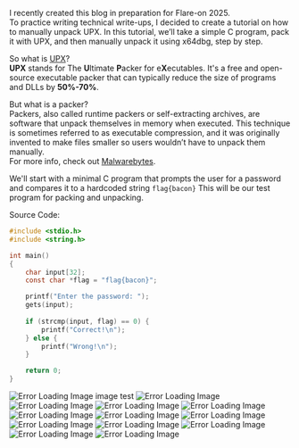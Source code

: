 I recently created this blog in preparation for Flare-on 2025.  
To practice writing technical write-ups, I decided to create a tutorial on how to manually unpack UPX. In this tutorial, we’ll take a simple C program, pack it with UPX, and then manually unpack it using x64dbg, step by step.

So what is [UPX](https://github.com/upx/upx)?  
**UPX** stands for The **U**ltimate **P**acker for e**X**ecutables. It's a free and open-source executable packer that can typically reduce the size of programs and DLLs by **50%-70%**.

But what is a packer?  
Packers, also called runtime packers or self-extracting archives, are software that unpack themselves in memory when executed. This technique is sometimes referred to as executable compression, and it was originally invented to make files smaller so users wouldn’t have to unpack them manually.  
For more info, check out [Malwarebytes](https://www.malwarebytes.com/blog/news/malware/2017/03/explained-packer-crypter-and-protector).

We'll start with a minimal C program that prompts the user for a password and compares it to a hardcoded string `flag{bacon}` This will be our test program for packing and unpacking.

Source Code:

```c
#include <stdio.h>
#include <string.h>

int main() 
{
    char input[32];
    const char *flag = "flag{bacon}";

    printf("Enter the password: ");
    gets(input);  
	
    if (strcmp(input, flag) == 0) {
        printf("Correct!\n");
    } else {
        printf("Wrong!\n");
    }

    return 0;
}
```


![Error Loading Image](baconTUT/01EntropyNotPacked.jpg)
image test
![Error Loading Image](baconTUT/02EntropyPacked.jpg)
![Error Loading Image](baconTUT/01EntropyNotPacked.jpg)
![Error Loading Image](baconTUT/03PEBearComparison.png)
![Error Loading Image](baconTUT/04GhidraBacontut.jpg)
![Error Loading Image](baconTUT/05GhidraBacontutUPX.jpg)
![Error Loading Image](baconTUT/06OpenX64dbg.jpg)
![Error Loading Image](baconTUT/07X64BacontutGraph.jpg)
![Error Loading Image](baconTUT/08X64BacontutBreakpoint.jpg)
![Error Loading Image](baconTUT/09X64BacontutRun.jpg)
![Error Loading Image](baconTUT/10X64BacontutCopyAddress.jpg)
![Error Loading Image](baconTUT/11X64BacontutScylla.jpg)
![Error Loading Image](baconTUT/12GhidraBacontutFLAG.jpg)
